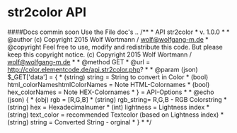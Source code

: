 # str2color API

####Docs commin soon
Use the File doc's ..
	/**
	 * API str2color
	 * v. 1.0.0
	 *
	 * @author (c) Copyright 2015 Wolf Wortmann / <wolf@wolfgang-m.de>
	 * @copyright Feel free to use, modify and redistribute this code. But please keep this copyright notice. (c) Copyright 2015 Wolf Wortmann / <wolf@wolfgang-m.de>
	 *
	 * @method GET
	 * @url = http://color.elementcode.de/api.str2color.php?
	 *
	 * @param (json) $_GET['data'] = {
	 *  (string) string = String to convert in Color 
	 *  (bool)   html_colorNameshtmlColorNames = Note HTML-Colornames
	 *  (bool)   hex_colorNames = Note HEX-Colornames
	 * } = API-Options
	 *
	 * @echo (json) {
	 *	(obj) 	 rgb = [R,G,B]
	 *  (string) rgb_string= R,G,B - RGB Colorstring
	 *  (string) hex = Hexadecimalnumer
	 *  (int) 	 lightness = Lightness index
	 *  (string) text_color = recommended Textcolor (based on Lightness index)
	 *  (string) string = Converted String - orginal
	 * }
	 *
	 */
